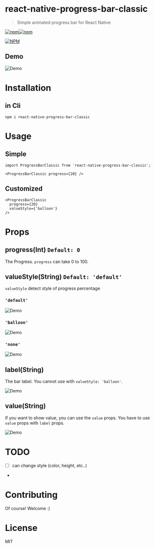react-native-progress-bar-classic
===

> Simple animated progress bar for React Native

[![npm](https://img.shields.io/npm/v/react-native-progress-bar-classic.svg)]()[![npm](https://img.shields.io/npm/l/react-native-progress-bar-classic.svg)]()

[![NPM](https://nodei.co/npm/react-native-progress-bar-classic.png?downloads=true&downloadRank=true&stars=true)](https://nodei.co/npm/react-native-progress-bar-classic/)

Demo
---
![Demo](./doc/demo.gif)


Installation
==

in Cli
---
```
npm i react-native-progress-bar-classic
```

Usage
===

Simple
---
```
import ProgressBarClassic from 'react-native-progress-bar-classic';

<ProgressBarClassic progress={20} />
```

Customized
---
```
<ProgressBarClassic
  progress={20}
  valueStyle={'balloon'}
/>
```


Props
===

progress(Int) `Default: 0`
---
The Progress. `progress` can take 0 to 100.

valueStyle(String) `Default: 'default'`
---
`valueStyle` detect style of progress percentage

### `'default'`

![Demo](./doc/default.jpg)


### `'balloon'`

![Demo](./doc/balloon.jpg)

### `'none'`

![Demo](./doc/none.jpg)

label(String)
---
The bar label. You cannot use with `valueStyle: 'balloon'`.

![Demo](./doc/label.jpg)

value(String)
---
If you want to show value, you can use the `value` props. You have to use `value` props with `label` props.

![Demo](./doc/value.jpg)

TODO
==
- [ ] can change style (color, height, etc..)
- 

Contributing
==
Of course! Welcome :)


License
==
MIT

